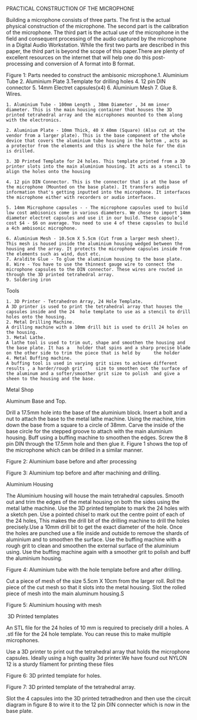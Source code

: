 
PRACTICAL CONSTRUCTION OF THE MICROPHONE

Building a microphone consists of three parts. The first is the actual physical construction of the microphone. The second part is the calibration of the microphone. The third part is the actual use of the microphone in the field and consequent processing of the audio captured by the microphone in a Digital Audio Workstation. While the first two parts are described in this paper, the third part is beyond the scope of this paper.There are plenty of excellent resources on the internet that will help one do this post-processing and conversion of A format into B format.












Figure 1: Parts needed to construct the ambisonic microphone.1. Aluminium Tube 2. Aluminium Plate 3.Template for drilling holes 4. 12 pin DIN connector 5. 14mm Electret capsules(x4) 6. Aluminium Mesh 7. Glue 8. Wires.


    1. Aluminium Tube - 100mm Length , 38mm Diameter , 34 mm inner diameter. This is the main housing container that houses the 3D printed tetrahedral array and the microphones mounted to them along with the electronics.

    2. Aluminium Plate - 10mm Thick, 40 X 40mm (Square) (Also cut at the vendor from a larger plate). This is the base component of the whole device that covers the aluminium tube housing in the bottom , acts as a protector from the elements and this is where the hole for the din is drilled. 

    3. 3D Printed Template for 24 holes. This template printed from a 3D printer slots into the main aluminium housing. It acts as a stencil to align the holes onto the housing 

    4. 12 pin DIN Connector. This is the connector that is at the base of the microphone (Mounted on the base plate). It transfers audio information that's getting inputted into the microphone. It interfaces the microphone either with recorders or audio interfaces. 

    5. 14mm Microphone capsules - - The microphone capsules used to build low cost ambisonics come in various diameters. We chose to import 14mm diameter electret capsules and use it in our build. These capsule’s cost $4 - $6 on average. You need to use 4 of these capsules to build a 4ch ambisonic microphone.

    6. Aluminium Mesh - 10.5cm X 5.5cm (Cut from a larger mesh sheet). This mesh is housed inside the aluminium housing wedged between the housing and the array. It protects the microphone capsules inside from the elements such as wind, dust etc. 
    7. Araldite Glue - To glue the aluminium housing to the base plate.
    8. Wire - You have to use the thinnest gauge wire to connect the microphone capsules to the DIN connector. These wires are routed in through the 3D printed tetrahedral array.
    9. Soldering iron
	
Tools

    1. 3D Printer - Tetrahedron Array, 24 Hole Template. 
	A 3D printer is used to print the tetrahedral array that houses the capsules inside and the 24 	hole template to use as a stencil to drill holes onto the housing.
    2. Metal Drilling Machine.
	A drilling machine with a 10mm drill bit is used to drill 24 holes on the housing.
    3. Metal Lathe.
	A lathe tool is used to trim out, shape and smoothen the housing and the base plate. It has a 	holder that spins and a sharp precise blade on the other side to trim the piece that is held by 	the holder
    4. Metal Buffing machine.
	A buffing tool is used in varying grit sizes to achieve different results , a harder/rough grit 	size to smoothen out the surface of the aluminum and a softer/smoother grit size to polish 	and give a sheen to the housing and the base.


Metal Shop

Aluminum Base and Top.


Drill a 17.5mm hole into the base of the aluminium block. Insert a bolt and a nut to attach the base to the metal lathe machine. Using the machine, trim down the base from a square to a circle of 38mm. Carve the inside of the base circle for the stepped groove to attach with the main aluminium housing. Buff using a buffing machine to smoothen the edges. Screw the 8 pin DIN through the 17.5mm hole and then glue it. Figure 1 shows the top of the microphone which can be drilled in a similar manner.





Figure 2: Aluminium base before and after processing










Figure 3: Aluminium top before and after machining and drilling.



Aluminium Housing

The Aluminium housing will house the main tetrahedral capsules.
Smooth out and trim the edges of the metal housing on both the sides using the metal lathe machine. Use the 3D printed template to mark the 24 holes with a sketch pen. Use a pointed chisel to mark out the centre point of each of the 24 holes, This makes the drill bit of the drilling machine to drill the holes precisely.Use a 10mm drill bit to get the exact diameter of the hole. Once the holes are punched use a file inside and outside to remove the shards of aluminium and to smoothen the surface. Use the buffing machine with a rough grit to clean and smoothen the external surface of the aluminium using. Use the buffing machine again with a smoother grit to polish and buff the aluminium housing.






Figure 4: Aluminium tube with the hole template before and after drilling.





Cut a piece of mesh of the size 5.5cm X 10cm from the larger roll. Roll the piece of the cut mesh so that it slots into the metal housing. Slot the rolled piece of mesh into the main aluminum housing.S




Figure 5: Aluminium housing with mesh


 3D Printed templates

An STL file for the 24 holes of 10 mm is required to precisely drill a holes. A .stl file for the 24 hole template.  You can reuse this to make multiple microphones.

Use a 3D printer to  print out the tetrahedral array that holds the microphone capsules. Ideally using a high quality 3d printer.We have found out NYLON 12 is a sturdy filament for printing these files



Figure 6: 3D printed template for holes.







Figure 7: 3D printed template of the tetrahedral array.


Slot the 4 capsules into the 3D printed tetradhedron and then use the circuit diagram in figure 8 to wire it to the 12 pin DIN connecter which is now in the base plate.
